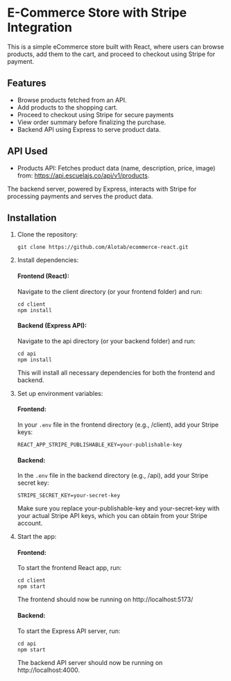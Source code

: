 # E-Commerce Store with Stripe Integration

This is a simple eCommerce store built with React, where users can browse products, add them to the cart, and proceed to checkout using Stripe for payment.

## Features

- Browse products fetched from an API.
- Add products to the shopping cart.
- Proceed to checkout using Stripe for secure payments
- View order summary before finalizing the purchase.
- Backend API using Express to serve product data.

## API Used

- Products API: Fetches product data (name, description, price, image) from:
  https://api.escuelajs.co/api/v1/products.

The backend server, powered by Express, interacts with Stripe for processing payments and serves the product data.

## Installation

1. Clone the repository:

   ```
   git clone https://github.com/Alotab/ecommerce-react.git
   ```

2. Install dependencies:

   #### Frontend (React):

   Navigate to the client directory (or your frontend folder) and run:

   ```
   cd client
   npm install
   ```

   #### Backend (Express API):

   Navigate to the api directory (or your backend folder) and run:

   ```
   cd api
   npm install
   ```

   This will install all necessary dependencies for both the frontend and backend.

3. Set up environment variables:

   #### Frontend:

   In your `.env` file in the frontend directory (e.g., /client), add your Stripe keys:

   ```
   REACT_APP_STRIPE_PUBLISHABLE_KEY=your-publishable-key
   ```

   #### Backend:

   In the `.env` file in the backend directory (e.g., /api), add your Stripe secret key:

   ```
   STRIPE_SECRET_KEY=your-secret-key
   ```

   Make sure you replace your-publishable-key and your-secret-key with your actual Stripe API keys, which you can obtain from your Stripe account.

4. Start the app:

   #### Frontend:

   To start the frontend React app, run:

   ```
   cd client
   npm start
   ```

   The frontend should now be running on http://localhost:5173/

   #### Backend:

   To start the Express API server, run:

   ```
   cd api
   npm start
   ```

   The backend API server should now be running on http://localhost:4000.
